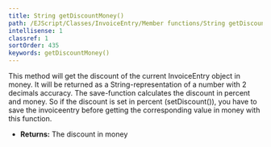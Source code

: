 ```yaml
---
title: String getDiscountMoney()
path: /EJScript/Classes/InvoiceEntry/Member functions/String getDiscountMoney()
intellisense: 1
classref: 1
sortOrder: 435
keywords: getDiscountMoney()
---
```



This method will get the discount of the current InvoiceEntry object in money.
It will be returned as a String-representation of a number with 2 decimals
accuracy.
The save-function calculates the discount in percent and money.
So if the discount is set in percent (setDiscount()), you have to save the
invoiceentry before getting the corresponding value in money with this function.



* **Returns:** The discount in money



